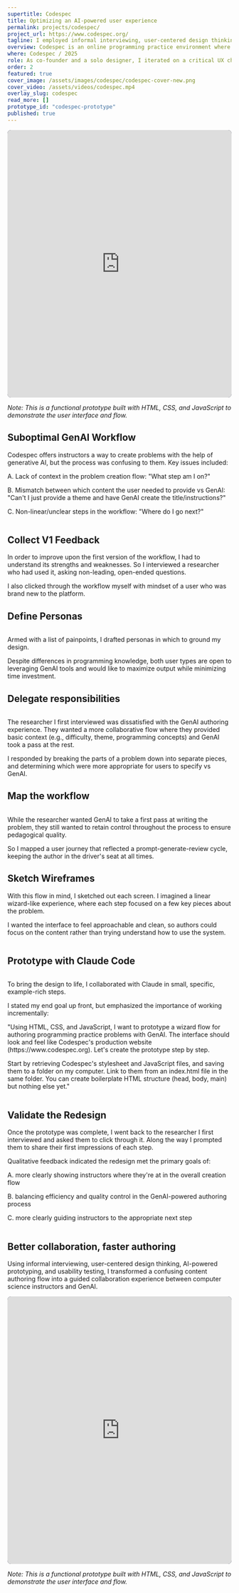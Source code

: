 ```yaml
---
supertitle: Codespec
title: Optimizing an AI-powered user experience
permalink: projects/codespec/
project_url: https://www.codespec.org/
tagline: I employed informal interviewing, user-centered design thinking, AI-powered prototyping, and usability testing to transform a confusing content authoring flow into a guided collaboration experience between computer science instructors and GenAI.
overview: Codespec is an online programming practice environment where learners of all levels can solve each problem 5 ways. For this project, I employed informal interviewing, user-centered design thinking, AI-powered prototyping, and usability testing to transform a confusing content authoring flow into a guided collaboration experience between computer science instructors and GenAI.
where: Codespec / 2025
role: As co-founder and a solo designer, I iterated on a critical UX challenge and presented a recommendation to my co-founder.
order: 2
featured: true
cover_image: /assets/images/codespec/codespec-cover-new.png
cover_video: /assets/videos/codespec.mp4
overlay_slug: codespec
read_more: []
prototype_id: "codespec-prototype"
published: true
---
```

<div class="responsive-margin-bottom" id="codespec-prototype">
  <div class="prototype-container" style="position: relative;">
    <!-- Dark background to prevent white flash -->
    <div style="position: absolute; top: 0; left: 0; right: 0; height: 600px; background: #171e32; border-radius: 8px; z-index: 1;"></div>
    <iframe src="https://www.nathanmagyar.com/codespec-gen-ai-problems/" width="100%" height="600" frameborder="0" style="border-radius: 8px; position: relative; z-index: 2;"></iframe>
  </div>
  <p class="text--small text--gray mt-1">
    <em>Note: This is a functional prototype built with HTML, CSS, and JavaScript to demonstrate the user interface and flow.</em>
  </p>
</div>

<div class="responsive-margin-bottom">
  <h2 data-sidebar>Suboptimal GenAI Workflow</h2>
  <p class="mt-0">
    Codespec offers instructors a way to create problems with the help of generative AI, but the process was confusing to them. Key issues included:
  </p>
  <p class="mt-0">
    A. Lack of context in the problem creation flow: "What step am I on?"
  </p>
  <p class="mt-0">
    B. Mismatch between which content the user needed to provide vs GenAI: "Can't I just provide a theme and have GenAI create the title/instructions?"
  </p>
  <p class="mt-0">
    C. Non-linear/unclear steps in the workflow: "Where do I go next?"
  </p>
  <img src="/assets/images/codespec/codespec-genai-before.png" class="d-block w-100 rounded" alt="" />
</div>


<div class="responsive-margin-bottom">
  <h2 data-sidebar>Collect V1 Feedback</h2>
  <p>
    In order to improve upon the first version of the workflow, I had to understand its strengths and weaknesses. So I interviewed a researcher who had used it, asking non-leading, open-ended questions.
  </p> 
  <p>
    I also clicked through the workflow myself with mindset of a user who was brand new to the platform.
  </p>  
</div>

<div class="responsive-margin-bottom">
  <h2 data-sidebar>Define Personas</h2>
  <img src="/assets/images/codespec/codespec-personas.png" class="w-100" alt="" />
  <p>
    Armed with a list of painpoints, I drafted personas in which to ground my design.
  </p>
  <p>
    Despite differences in programming knowledge, both user types are open to leveraging GenAI tools and would like to maximize output while minimizing time investment.
  </p>
</div>

<div class="responsive-margin-bottom">
  <h2 data-sidebar>Delegate responsibilities</h2>
  <div>
    <img src="/assets/images/codespec-human-in-the-loop.svg" class="mxh-300 nhm-card__image" alt="" />
  </div>
  <p>
    The researcher I first interviewed was dissatisfied with the GenAI authoring experience. They wanted a more collaborative flow where they provided basic context (e.g., difficulty, theme, programming concepts) and GenAI took a pass at the rest.
  </p>
  <p>
    I responded by breaking the parts of a problem down into separate pieces, and determining which were more appropriate for users to specify vs GenAI.
  </p>
</div>

<div class="responsive-margin-bottom">
  <h2 data-sidebar>Map the workflow</h2>
  <div class="bg-gray--light rounded">
    <img src="/assets/images/codespec-loop.svg" class="w-100" alt="" />
  </div>
  <p>
    While the researcher wanted GenAI to take a first pass at writing the problem, they still wanted to retain control throughout the process to ensure pedagogical quality.
  </p>
  <p>
    So I mapped a user journey that reflected a prompt-generate-review cycle, keeping the author in the driver's seat at all times.
  </p>
</div>

<div class="responsive-margin-bottom">
  <h2 data-sidebar>Sketch Wireframes</h2>
  <p>
    With this flow in mind, I sketched out each screen. I imagined a linear wizard-like experience, where
    each step focused on a few key pieces about the problem.
  </p>
  <p>
    I wanted the interface to feel approachable and clean, so authors could focus on the content rather than trying understand how to use the system.
  </p>
  <div>
    <img src="/assets/images/codespec/codespec-sketches.png" class="w-100" alt="" />
  </div>
</div>

<div class="responsive-margin-bottom">
  <h2 data-sidebar>Prototype with Claude Code</h2>
  <div>
    <img src="/assets/images/codespec-claude-chat.svg" class="mxh-300 nhm-card__image" alt="" />
  </div>
  <p>
    To bring the design to life, I collaborated with Claude in small, specific, example-rich steps.
  </p>
  <p>I stated my end goal up front, but emphasized the importance of working incrementally:</p>
  <p>
    "Using HTML, CSS, and JavaScript, I want to prototype a wizard flow
    for authoring programming practice problems with GenAI. The interface should look and feel like Codespec's
    production website (https://www.codespec.org). Let's create the prototype step by step.
  </p>
  <p>
    Start by retrieving Codespec's stylesheet and JavaScript files, and saving them to a folder on my computer. Link to them from an index.html file in the same folder. You can create boilerplate HTML structure (head, body, main) but nothing else yet."
  </p>
  <img src="/assets/images/codespec/codespec-claude-reveal.png" class="w-100" alt="" />
</div>

<div class="responsive-margin-bottom">
  <h2 data-sidebar>Validate the Redesign</h2>
  <p>
    Once the prototype was complete, I went back to the researcher I first interviewed and asked them to click through it. Along the way I prompted them to share their first impressions of each step.
  </p>
  <p>
    Qualitative feedback indicated the redesign met the primary goals of:
  </p>
  <p class="mt-0">
    A. more clearly showing instructors where they're at in the overall creation flow
  </p>
  <p class="mt-0">
    B. balancing efficiency and quality control in the GenAI-powered authoring process
  </p>
  <p class="mt-0">
    C. more clearly guiding instructors to the appropriate next step
  </p>
  <div>
    <img src="/assets/images/codespec/codespec-new-problem--before-after.png" class="w-100" alt="" />
  </div>
</div>

<h2 data-sidebar>Better collaboration, faster authoring</h2>
<p>
  Using informal interviewing, user-centered design thinking, AI-powered prototyping, and usability testing, I transformed a confusing content authoring flow into a guided collaboration experience between computer science instructors and GenAI.
</p>
<div class="responsive-margin-bottom" id="codespec-prototype">
  <div class="prototype-container" style="position: relative;">
    <!-- Dark background to prevent white flash -->
    <div style="position: absolute; top: 0; left: 0; right: 0; height: 600px; background: #171e32; border-radius: 8px; z-index: 1;"></div>
    <iframe src="https://www.nathanmagyar.com/codespec-gen-ai-problems/" width="100%" height="600" frameborder="0" style="border-radius: 8px; position: relative; z-index: 2;"></iframe>
  </div>
  <p class="text--small text--gray mt-1">
    <em>Note: This is a functional prototype built with HTML, CSS, and JavaScript to demonstrate the user interface and flow.</em>
  </p>
</div>
